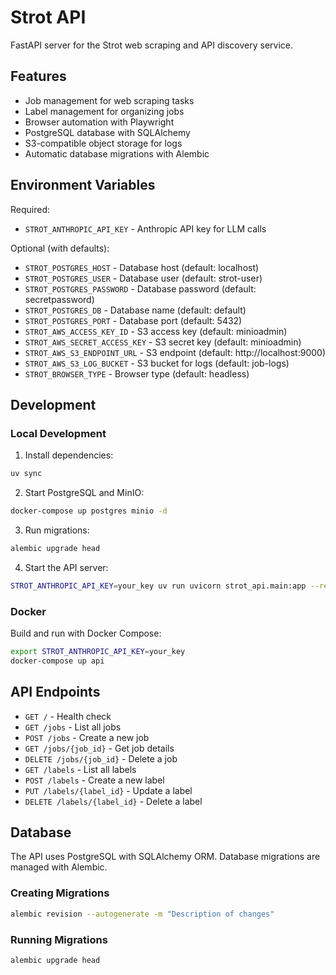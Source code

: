# Strot API

FastAPI server for the Strot web scraping and API discovery service.

## Features

- Job management for web scraping tasks
- Label management for organizing jobs
- Browser automation with Playwright
- PostgreSQL database with SQLAlchemy
- S3-compatible object storage for logs
- Automatic database migrations with Alembic

## Environment Variables

Required:

- `STROT_ANTHROPIC_API_KEY` - Anthropic API key for LLM calls

Optional (with defaults):

- `STROT_POSTGRES_HOST` - Database host (default: localhost)
- `STROT_POSTGRES_USER` - Database user (default: strot-user)
- `STROT_POSTGRES_PASSWORD` - Database password (default: secretpassword)
- `STROT_POSTGRES_DB` - Database name (default: default)
- `STROT_POSTGRES_PORT` - Database port (default: 5432)
- `STROT_AWS_ACCESS_KEY_ID` - S3 access key (default: minioadmin)
- `STROT_AWS_SECRET_ACCESS_KEY` - S3 secret key (default: minioadmin)
- `STROT_AWS_S3_ENDPOINT_URL` - S3 endpoint (default: http://localhost:9000)
- `STROT_AWS_S3_LOG_BUCKET` - S3 bucket for logs (default: job-logs)
- `STROT_BROWSER_TYPE` - Browser type (default: headless)

## Development

### Local Development

1. Install dependencies:

```bash
uv sync
```

2. Start PostgreSQL and MinIO:

```bash
docker-compose up postgres minio -d
```

3. Run migrations:

```bash
alembic upgrade head
```

4. Start the API server:

```bash
STROT_ANTHROPIC_API_KEY=your_key uv run uvicorn strot_api.main:app --reload
```

### Docker

Build and run with Docker Compose:

```bash
export STROT_ANTHROPIC_API_KEY=your_key
docker-compose up api
```

## API Endpoints

- `GET /` - Health check
- `GET /jobs` - List all jobs
- `POST /jobs` - Create a new job
- `GET /jobs/{job_id}` - Get job details
- `DELETE /jobs/{job_id}` - Delete a job
- `GET /labels` - List all labels
- `POST /labels` - Create a new label
- `PUT /labels/{label_id}` - Update a label
- `DELETE /labels/{label_id}` - Delete a label

## Database

The API uses PostgreSQL with SQLAlchemy ORM. Database migrations are managed with Alembic.

### Creating Migrations

```bash
alembic revision --autogenerate -m "Description of changes"
```

### Running Migrations

```bash
alembic upgrade head
```
